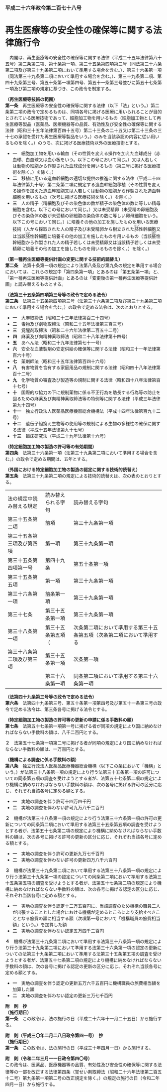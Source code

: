 ### 平成二十六年政令第二百七十八号  
# 再生医療等の安全性の確保等に関する法律施行令  
　内閣は、再生医療等の安全性の確保等に関する法律（平成二十五年法律第八十五号）第二条第二項、第十条第一項、第三十五条第四項第三号（同法第三十六条第二項及び第三十九条第二項において準用する場合を含む。）、第三十六条第一項（同法第三十九条第二項において準用する場合を含む。）、第三十九条第二項、第四十九条第三号、第五十条第一項第四号、第五十一条第三号並びに第五十七条第一項及び第二項の規定に基づき、この政令を制定する。  
  
**（再生医療等技術の範囲）**  
**第一条**　再生医療等の安全性の確保等に関する法律（以下「法」という。）第二条第二項の政令で定めるものは、同項各号に掲げる医療に用いられることが目的とされている医療技術であって、細胞加工物を用いるもの（細胞加工物として再生医療等製品（医薬品、医療機器等の品質、有効性及び安全性の確保等に関する法律（昭和三十五年法律第百四十五号）第二十三条の二十五又は第二十三条の三十七の承認を受けた再生医療等製品をいう。）のみを当該承認の内容に従い用いるものを除く。）のうち、次に掲げる医療技術以外の医療技術とする。  
* **一**　細胞加工物を用いる輸血（その性質を変える操作を加えた血球成分（赤血球、白血球又は血小板をいう。以下この号において同じ。）又は人若しくは動物の細胞から作製された血球成分を用いるもの（第三号に掲げる医療技術を除く。）を除く。）  
* **二**　移植に用いる造血幹細胞の適切な提供の推進に関する法律（平成二十四年法律第九十号）第二条第二項に規定する造血幹細胞移植（その性質を変える操作を加えた造血幹細胞又は人若しくは動物の細胞から作製された造血幹細胞を用いるもの（次号に掲げる医療技術を除く。）を除く。）  
* **三**　人の精子（精細胞及びその染色体の数が精子の染色体の数に等しい精母細胞を含む。以下この号において同じ。）又は未受精卵（未受精の卵細胞及びその染色体の数が未受精の卵細胞の染色体の数に等しい卵母細胞をいう。以下この号において同じ。）に培養その他の加工を施したものを用いる医療技術（人から採取された人の精子及び未受精卵から樹立された<ruby>胚<rt>はい</rt></ruby>性幹細胞又は当該<ruby>胚<rt>はい</rt></ruby>性幹細胞に培養その他の加工を施したものを用いるもの（当該<ruby>胚<rt>はい</rt></ruby>性幹細胞から作製された人の精子若しくは未受精卵又は当該精子若しくは未受精卵に培養その他の加工を施したものを用いるものを除く。）を除く。）  
  
**（第一種再生医療等提供計画の変更に関する技術的読替え）**  
**第二条**　法第十条第一項の規定により法第八条及び第九条の規定を準用する場合においては、これらの規定中「第四条第一項」とあるのは「第五条第一項」と、「第一種再生医療等提供計画」とあるのは「変更後の第一種再生医療等提供計画」と読み替えるものとする。  
  
**（法第三十五条第四項第三号等の政令で定める法令）**  
**第三条**　法第三十五条第四項第三号（法第三十六条第二項及び第三十九条第二項において準用する場合を含む。）の政令で定める法令は、次のとおりとする。  
* **一**　大麻取締法（昭和二十三年法律第百二十四号）  
* **二**　毒物及び劇物取締法（昭和二十五年法律第三百三号）  
* **三**　覚醒剤取締法（昭和二十六年法律第二百五十二号）  
* **四**　麻薬及び向精神薬取締法（昭和二十八年法律第十四号）  
* **五**　あへん法（昭和二十九年法律第七十一号）  
* **六**　安全な血液製剤の安定供給の確保等に関する法律（昭和三十一年法律第百六十号）  
* **七**　薬剤師法（昭和三十五年法律第百四十六号）  
* **八**　有害物質を含有する家庭用品の規制に関する法律（昭和四十八年法律第百十二号）  
* **九**　化学物質の審査及び製造等の規制に関する法律（昭和四十八年法律第百十七号）  
* **十**　国際的な協力の下に規制薬物に係る不正行為を助長する行為等の防止を図るための麻薬及び向精神薬取締法等の特例等に関する法律（平成三年法律第九十四号）  
* **十一**　独立行政法人医薬品医療機器総合機構法（平成十四年法律第百九十二号）  
* **十二**　遺伝子組換え生物等の使用等の規制による生物の多様性の確保に関する法律（平成十五年法律第九十七号）  
* **十三**　臨床研究法（平成二十九年法律第十六号）  
  
**（特定細胞加工物の製造の許可等の有効期間）**  
**第四条**　法第三十六条第一項（法第三十九条第二項において準用する場合を含む。）の政令で定める期間は、五年とする。  
  
**（外国における特定細胞加工物の製造の認定に関する技術的読替え）**  
**第五条**　法第三十九条第二項の規定による技術的読替えは、次の表のとおりとする。  

||||  
| --- | --- | --- |  
|法の規定中読み替える規定|読み替えられる字句|読み替える字句|  
|第三十五条第二項|前項|第三十九条第一項|  
|第三十五条第三項及び第四項|第一項|第三十九条第一項|  
|第三十五条第四項第一号|第四十九条|第五十条第一項|  
|第三十五条第五項|第一項|第三十九条第一項|  
|第三十六条第一項|前条第一項|第三十九条第一項|  
|第三十七条|第三十五条第一項|第三十九条第一項|  
|第三十八条第一項|第三十五条第五項（|次条第二項において準用する第三十五条第五項（次条第二項において準用する|  
|第三十八条第二項及び第三項|第三十五条第一項|次条第一項|  
||第三十六条第一項|同条第二項において準用する第三十六条第一項|  
  
  
**（法第四十九条第三号等の政令で定める法令）**  
**第六条**　法第四十九条第三号、第五十条第一項第四号及び第五十一条第三号の政令で定める法令は、第三条各号に掲げる法令とする。  
  
**（特定細胞加工物の製造の許可等の更新の申請に係る手数料の額）**  
**第七条**　法第五十七条第一項第一号に掲げる者が同項の規定により国に納めなければならない手数料の額は、八千二百円とする。  
  
**２**　法第五十七条第一項第二号に掲げる者が同項の規定により国に納めなければならない手数料の額は、一万百円とする。  
  
**（機構による調査に係る手数料の額）**  
**第八条**　独立行政法人医薬品医療機器総合機構（以下この条において「機構」という。）が法第三十八条第一項の規定により行う法第三十五条第一項の許可についての同条第五項の調査を受けようとする者が、法第五十七条第二項の規定により機構に納めなければならない手数料の額は、次の各号に掲げる許可の区分に応じ、それぞれ当該各号に定める額とする。  
* **一**　実地の調査を伴う許可十四万四千円  
* **二**　実地の調査を伴わない許可九万八千二百円  
  
**２**　機構が法第三十八条第一項の規定により行う法第三十六条第一項の許可の更新についての同条第二項において準用する法第三十五条第五項の調査を受けようとする者が、法第五十七条第二項の規定により機構に納めなければならない手数料の額は、次の各号に掲げる許可の更新の区分に応じ、それぞれ当該各号に定める額とする。  
* **一**　実地の調査を伴う許可の更新九万七千百円  
* **二**　実地の調査を伴わない許可の更新四万八千六百円  
  
**３**　機構が法第三十九条第二項において準用する法第三十八条第一項の規定により行う法第三十九条第一項の認定についての同条第二項において準用する法第三十五条第五項の調査を受けようとする者が、法第五十七条第二項の規定により機構に納めなければならない手数料の額は、次の各号に掲げる認定の区分に応じ、それぞれ当該各号に定める額とする。  
* **一**　実地の調査を伴う認定十二万五百円に、当該調査のため機構の職員二人が出張することとした場合における機構が定めるところにより支給すべきこととなる旅費の額に相当する額（次項第一号において「機構職員の旅費相当額」という。）を加算した額  
* **二**　実地の調査を伴わない認定五万四千二百円  
  
**４**　機構が法第三十九条第二項において準用する法第三十八条第一項の規定により行う法第三十九条第二項において準用する法第三十六条第一項の認定の更新についての法第三十九条第二項において準用する法第三十五条第五項の調査を受けようとする者が、法第五十七条第二項の規定により機構に納めなければならない手数料の額は、次の各号に掲げる認定の更新の区分に応じ、それぞれ当該各号に定める額とする。  
* **一**　実地の調査を伴う認定の更新五万六千五百円に機構職員の旅費相当額を加算した額  
* **二**　実地の調査を伴わない認定の更新三万七千百円  
  
**附　則　抄**  
**（施行期日）**  
**第一条**　この政令は、法の施行の日（平成二十六年十一月二十五日）から施行する。  
  
**附　則（平成三〇年二月二八日政令第四一号）　抄**  
**（施行期日）**  
**第一条**　この政令は、法の施行の日（平成三十年四月一日）から施行する。  
  
**附　則（令和二年三月一一日政令第四〇号）**  
この政令は、医薬品、医療機器等の品質、有効性及び安全性の確保等に関する法律等の一部を改正する法律第四条（覚<ruby>せ<rt>ヽ</rt>い<rt>ヽ</rt></ruby>剤取締法（昭和二十六年法律第二百五十二号）第九条第一項第二号の改正規定を除く。）の規定の施行の日（令和二年四月一日）から施行する。  
  
